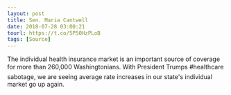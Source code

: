 ```yaml
---
layout: post
title: Sen. Maria Cantwell
date: 2018-07-28 03:00:21
tourl: https://t.co/5P50HzPLoB
tags: [Source]
---
```

The individual health insurance market is an important source of coverage for more than 260,000 Washingtonians. With President Trumps #healthcare sabotage, we are seeing average rate increases in our state's individual market go up again.